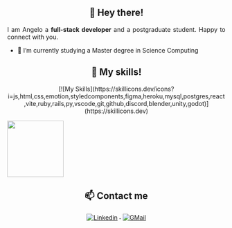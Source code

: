 <h2 align="center">👋 Hey there!</h2>

<p align="justify">  
I am Angelo a <strong>full-stack developer</strong> and a postgraduate student. Happy to connect with you.
</p>

- 🌱 I’m currently studying a Master degree in Science Computing

<h2 align="center">🔭 My skills!</h2>

<div align="center">
[![My Skills](https://skillicons.dev/icons?i=js,html,css,emotion,styledcomponents,figma,heroku,mysql,postgres,react,vite,ruby,rails,py,vscode,git,github,discord,blender,unity,godot)](https://skillicons.dev)
</div>
   
<p align="justify">
   <img height="130em" src="https://github-readme-streak-stats.herokuapp.com/?user=angelinis&theme=dark&hide_border=false"/>
</p> 

<h2 align="center">📫 Contact me</h2>

<p align="center">
<a href="https://www.linkedin.com/in/angelo-coronado-m/" target="_blank">
<img src="https://raw.githubusercontent.com/klaasnicolaas/ColoredBadges/master/svg/social/linkedin.svg" alt="Linkedin" style="vertical-align:top; margin:4px">
</a>  
<a href="mailto:angmogollon@gmail.com" target="_blank">
<img src="https://raw.githubusercontent.com/klaasnicolaas/ColoredBadges/prod/svg/social/gmail.svg" alt="GMail" style="vertical-align:top; margin:4px">
</a>
</p>

<!--
**Angelinis/angelinis** is a ✨ _special_ ✨ repository because its `README.md` (this file) appears on your GitHub profile.

Here are some ideas to get you started:

- 🔭 I’m currently working on ...
- 🌱 I’m currently learning ...
- 👯 I’m looking to collaborate on ...
- 🤔 I’m looking for help with ...
- 💬 Ask me about ...
- 📫 How to reach me: ...
- 😄 Pronouns: ...
- ⚡ Fun fact: ...
-->

